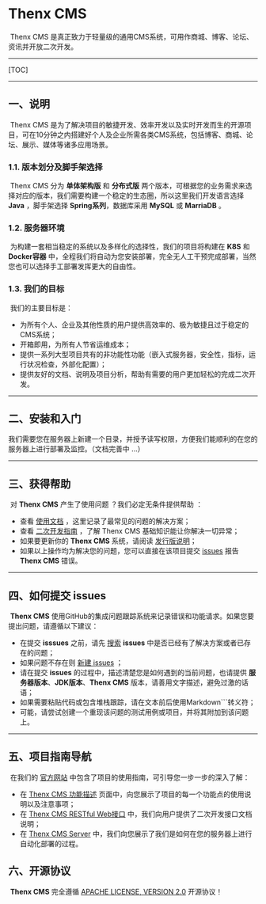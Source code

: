 # Thenx CMS

​      Thenx CMS 是真正致力于轻量级的通用CMS系统，可用作商城、博客、论坛、资讯并开放二次开发。

---

[TOC]

---

## 一、说明

​      Thenx CMS 是为了解决项目的敏捷开发、效率开发以及实时开发而生的开源项目，可在10分钟之内搭建好个人及企业所需各类CMS系统，包括博客、商城、论坛、展示、媒体等诸多应用场景。

### 1.1. 版本划分及脚手架选择

​      Thenx CMS 分为 **单体架构版** 和 **分布式版** 两个版本，可根据您的业务需求来选择对应的版本，我们需要构建一个稳定的生态圈，所以这里我们开发语言选择 **Java** ，脚手架选择 **Spring系列**，数据库采用 **MySQL** 或 **MarriaDB** 。

### 1.2. 服务器环境

​      为构建一套相当稳定的系统以及多样化的选择性，我们的项目将构建在 **K8S** 和 **Docker容器** 中，全程我们将自动为您安装部署，完全无人工干预完成部署，当然您也可以选择手工部署发挥更大的自由性。

### 1.3. 我们的目标

​      我们的主要目标是：

- 为所有个人、企业及其他性质的用户提供高效率的、极为敏捷且过于稳定的CMS系统；
- 开箱即用，为所有人节省运维成本；
- 提供一系列大型项目共有的非功能性功能（嵌入式服务器，安全性，指标，运行状况检查，外部化配置）；
- 提供友好的文档、说明及项目分析，帮助有需要的用户更加轻松的完成二次开发。

---

## 二、安装和入门

​      我们需要您在服务器上新建一个目录，并授予读写权限，方便我们能顺利的在您的服务器上进行部署及监控。（文档完善中 ...）

---

## 三、获得帮助

​      对 **Thenx CMS** 产生了使用问题 ？我们必定无条件提供帮助 ：

- 查看 [使用文档](https://thenx.org.cn/thenx-cms/help) ，这里记录了最常见的问题的解决方案；
- 查看 [二次开发指南](https://thenx.org.cn/thenx-cms/build) ，了解 Thenx CMS 基础知识能让你解决一切异常；
- 如果要更新你的 **Thenx CMS** 系统，请阅读 [发行版说明](https://thenx.org.cn/thenx-cms/msg)；
- 如果以上操作均为解决您的问题，您可以直接在该项目提交 [issues](https://github.com/thenx-projects/thenx-cms/issues) 报告 **Thenx CMS** 错误。

---

## 四、如何提交 issues

​      **Thenx CMS** 使用GitHub的集成问题跟踪系统来记录错误和功能请求。如果您要提出问题，请遵循以下建议：

- 在提交 **isssues** 之前，请先 [搜索](https://github.com/thenx-projects/thenx-cms/issues) **issues** 中是否已经有了解决方案或者已存在的问题；
- 如果问题不存在则 [新建 issues](https://github.com/thenx-projects/thenx-cms/issues/new) ；
- 请在提交 **issues** 的过程中，描述清楚您是如何遇到的当前问题，也请提供 **服务器版本**、**JDK版本**、**Thenx CMS** 版本，请善用文字描述，避免过激的话语；
- 如果需要粘贴代码或包含堆栈跟踪，请在文本前后使用Markdown```转义符；
- 可能，请尝试创建一个重现该问题的测试用例或项目，并将其附加到该问题上。

---

## 五、项目指南导航

​      在我们的 [官方网站](https://thenx.org.cn) 中包含了项目的使用指南，可引导您一步一步的深入了解：

- 在 [Thenx CMS 功能描述](https://thenx.org.cn/thenx-cms/build/use.html) 页面中，向您展示了项目的每一个功能点的使用说明以及注意事项；
- 在 [Thenx CMS RESTful Web接口](https://thenx.org.cn/thenx-cms/interface) 中，我们向用户提供了二次开发接口文档说明；
- 在 [Thenx CMS Server](https://thenx.org.cn/thenx-cms/server) 中，我们向您展示了我们是如何在您的服务器上进行自动化部署的过程。

## 六、开源协议

​     **Thenx CMS** 完全遵循 [APACHE LICENSE, VERSION 2.0](https://www.apache.org/licenses/LICENSE-2.0.html) 开源协议！
